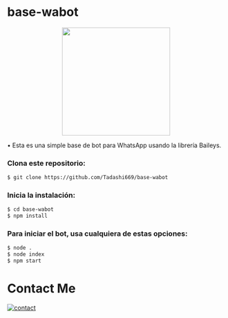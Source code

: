 # base-wabot
<p align="center">

<img src="https://telegra.ph/file/a88de6973f18046e409a9.jpg" width="250" height="250"/>

</p>
• Esta es una simple base de bot para WhatsApp usando la librería Baileys.



### Clona este repositorio:
```bash
$ git clone https://github.com/Tadashi669/base-wabot
```

### Inicia la instalación:
```bash
$ cd base-wabot
$ npm install
```

### Para iniciar el bot, usa cualquiera de estas opciones:
```bash
$ node .
$ node index
$ npm start
```

# Contact Me
<a href="https://wa.me/5212213261679"><img title="contact" src="https://img.shields.io/badge/WhatsApp-25D366?style=for-the-badge&logo=whatsapp&logoColor=white"/></a>
